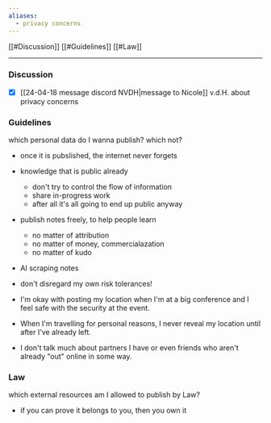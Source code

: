 ```yaml
---
aliases:
  - privacy concerns
---
```


[[#Discussion]]
[[#Guidelines]]
[[#Law]]

---
### Discussion
- [x] [[24-04-18 message discord NVDH|message to Nicole]] v.d.H. about privacy concerns

### Guidelines
which personal data do I wanna publish? which not?

- once it is pubslished, the internet never forgets
- knowledge that is public already 
	- don't try to control the flow of information
	- share in-progress work
	- after all it's all going to end up public anyway
- publish notes freely, to help people learn
	- no matter of attribution
	- no matter of money, commercialazation
	- no matter of kudo
- AI scraping notes
- don't disregard my own risk tolerances!


- I'm okay with posting my location when I'm at a big conference and I feel safe with the security at the event. 
- When I'm travelling for personal reasons, I never reveal my location until after I've already left. 
- I don't talk much about partners I have or even friends who aren't already "out" online in some way. 

### Law
which external resources am I allowed to publish by Law?

- if you can prove it belongs to you, then you own it

